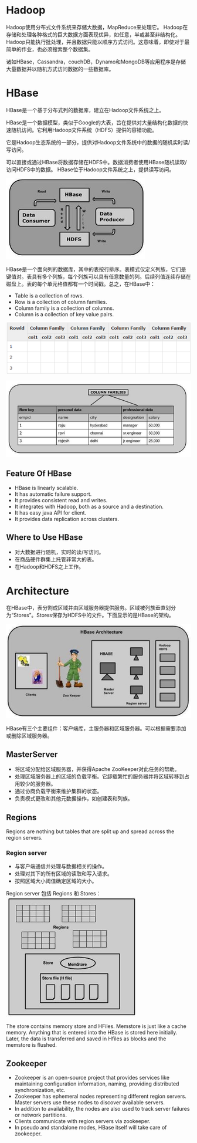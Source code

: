 # Hadoop

Hadoop使用分布式文件系统来存储大数据，MapReduce来处理它。 Hadoop在存储和处理各种格式的巨大数据方面表现优异，如任意，半或甚至非结构化。Hadoop只能执行批处理，并且数据只能以顺序方式访问。这意味着，即使对于最简单的作业，也必须搜索整个数据集。

诸如HBase，Cassandra，couchDB，Dynamo和MongoDB等应用程序是存储大量数据并以随机方式访问数据的一些数据库。

# HBase

HBase是一个基于分布式列的数据库，建立在Hadoop文件系统之上。

HBase是一个数据模型，类似于Google的大表，旨在提供对大量结构化数据的快速随机访问。它利用Hadoop文件系统（HDFS）提供的容错功能。

它是Hadoop生态系统的一部分，提供对Hadoop文件系统中的数据的随机实时读/写访问。

可以直接或通过HBase将数据存储在HDFS中。数据消费者使用HBase随机读取/访问HDFS中的数据。 HBase位于Hadoop文件系统之上，提供读写访问。

![HBase Flow](./hbase_flow.jpg)

HBase是一个面向列的数据库，其中的表按行排序。表模式仅定义列族，它们是键值对。表具有多个列族，每个列族可以具有任意数量的列。后续列值连续存储在磁盘上。表的每个单元格值都有一个时间戳。总之，在HBase中：
* Table is a collection of rows.
* Row is a collection of column families.
* Column family is a collection of columns.
* Column is a collection of key value pairs.

![](./hbase.PNG)

![Table](./table.jpg)

## Feature Of HBase 

* HBase is linearly scalable.
* It has automatic failure support.
* It provides consistent read and writes.
* It integrates with Hadoop, both as a source and a destination.
* It has easy java API for client.
* It provides data replication across clusters.

## Where to Use HBase 

* 对大数据进行随机，实时的读/写访问。
* 在商品硬件群集上托管非常大的表。
* 在Hadoop和HDFS之上工作。

# Architecture 

在HBase中，表分割成区域并由区域服务器提供服务。区域被列族垂直划分为“Stores”。Stores保存为HDFS中的文件。下面显示的是HBase的架构。

![architecture](./architecture.jpg)

HBase有三个主要组件：客户端库，主服务器和区域服务器。可以根据需要添加或删除区域服务器。

## MasterServer 
* 将区域分配给区域服务器，并获得Apache ZooKeeper对此任务的帮助。
* 处理区域服务器上的区域的负载平衡。它卸载繁忙的服务器并将区域转移到占用较少的服务器。
* 通过协商负载平衡来维护集群的状态。
* 负责模式更改和其他元数据操作，如创建表和列族。

## Regions 

Regions are nothing but tables that are split up and spread across the region servers.

### Region server 
* 与客户端通信并处理与数据相关的操作。
* 处理对其下的所有区域的读取和写入请求。
* 按照区域大小阈值确定区域的大小。

Region server 包括 Regions 和 Stores：
![regional_server](./regional_server.jpg)

The store contains memory store and HFiles. Memstore is just like a cache memory. Anything that is entered into the HBase is stored here initially. Later, the data is transferred and saved in Hfiles as blocks and the memstore is flushed.

## Zookeeper 

* Zookeeper is an open-source project that provides services like maintaining configuration information, naming, providing distributed synchronization, etc.
* Zookeeper has ephemeral nodes representing different region servers. Master servers use these nodes to discover available servers.
* In addition to availability, the nodes are also used to track server failures or network partitions.
* Clients communicate with region servers via zookeeper.
* In pseudo and standalone modes, HBase itself will take care of zookeeper.
